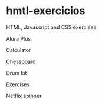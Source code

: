 # hmtl-exercicios

HTML, Javascript and CSS exercises

Alura Plus

Calculator

Chessboard

Drum kit

Exercises

Netflix spinner



